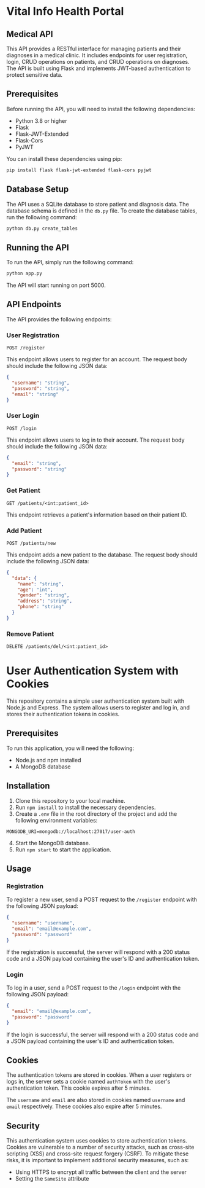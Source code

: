 # Vital Info Health Portal

 ## Medical API

This API provides a RESTful interface for managing patients and their diagnoses in a medical clinic. It includes endpoints for user registration, login, CRUD operations on patients, and CRUD operations on diagnoses. The API is built using Flask and implements JWT-based authentication to protect sensitive data.

## Prerequisites

Before running the API, you will need to install the following dependencies:

- Python 3.8 or higher
- Flask
- Flask-JWT-Extended
- Flask-Cors
- PyJWT

You can install these dependencies using pip:

```bash
pip install flask flask-jwt-extended flask-cors pyjwt
```

## Database Setup

The API uses a SQLite database to store patient and diagnosis data. The database schema is defined in the `db.py` file. To create the database tables, run the following command:

```bash
python db.py create_tables
```

## Running the API

To run the API, simply run the following command:

```bash
python app.py
```

The API will start running on port 5000.

## API Endpoints

The API provides the following endpoints:

### User Registration

```
POST /register
```

This endpoint allows users to register for an account. The request body should include the following JSON data:

```json
{
  "username": "string",
  "password": "string",
  "email": "string"
}
```

### User Login

```
POST /login
```

This endpoint allows users to log in to their account. The request body should include the following JSON data:

```json
{
  "email": "string",
  "password": "string"
}
```

### Get Patient

```
GET /patients/<int:patient_id>
```

This endpoint retrieves a patient's information based on their patient ID.

### Add Patient

```
POST /patients/new
```

This endpoint adds a new patient to the database. The request body should include the following JSON data:

```json
{
  "data": {
    "name": "string",
    "age": "int",
    "gender": "string",
    "address": "string",
    "phone": "string"
  }
}
```

### Remove Patient

```
DELETE /patients/del/<int:patient_id>
```

 # User Authentication System with Cookies

This repository contains a simple user authentication system built with Node.js and Express. The system allows users to register and log in, and stores their authentication tokens in cookies.

## Prerequisites

To run this application, you will need the following:

* Node.js and npm installed
* A MongoDB database

## Installation

1. Clone this repository to your local machine.
2. Run `npm install` to install the necessary dependencies.
3. Create a `.env` file in the root directory of the project and add the following environment variables:

```
MONGODB_URI=mongodb://localhost:27017/user-auth
```

4. Start the MongoDB database.
5. Run `npm start` to start the application.

## Usage

### Registration

To register a new user, send a POST request to the `/register` endpoint with the following JSON payload:

```json
{
  "username": "username",
  "email": "email@example.com",
  "password": "password"
}
```

If the registration is successful, the server will respond with a 200 status code and a JSON payload containing the user's ID and authentication token.

### Login

To log in a user, send a POST request to the `/login` endpoint with the following JSON payload:

```json
{
  "email": "email@example.com",
  "password": "password"
}
```

If the login is successful, the server will respond with a 200 status code and a JSON payload containing the user's ID and authentication token.

## Cookies

The authentication tokens are stored in cookies. When a user registers or logs in, the server sets a cookie named `authToken` with the user's authentication token. This cookie expires after 5 minutes.

The `username` and `email` are also stored in cookies named `username` and `email` respectively. These cookies also expire after 5 minutes.

## Security

This authentication system uses cookies to store authentication tokens. Cookies are vulnerable to a number of security attacks, such as cross-site scripting (XSS) and cross-site request forgery (CSRF). To mitigate these risks, it is important to implement additional security measures, such as:

* Using HTTPS to encrypt all traffic between the client and the server
* Setting the `SameSite` attribute
